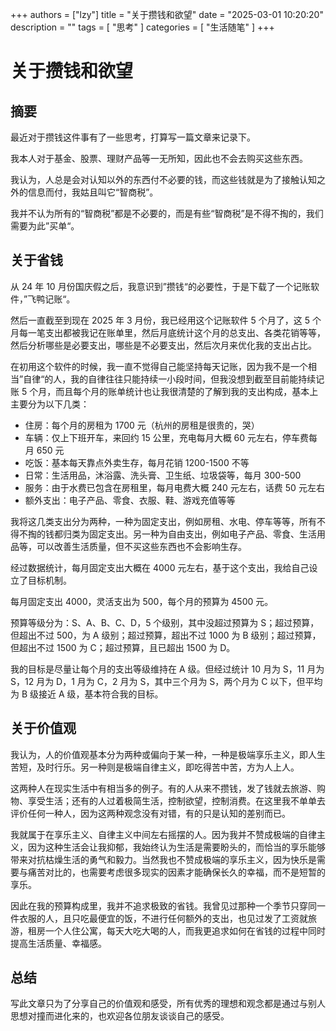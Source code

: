 
+++
authors = ["lzy"]
title = "关于攒钱和欲望"
date = "2025-03-01 10:20:20"
description = ""
tags = [
"思考"
]
categories = [
"生活随笔"
]
+++

# 关于攒钱和欲望

## 摘要

最近对于攒钱这件事有了一些思考，打算写一篇文章来记录下。

我本人对于基金、股票、理财产品等一无所知，因此也不会去购买这些东西。

我认为，人总是会对认知以外的东西付不必要的钱，而这些钱就是为了接触认知之外的信息而付，我姑且叫它“智商税”。

我并不认为所有的“智商税”都是不必要的，而是有些“智商税”是不得不掏的，我们需要为此”买单“。

## 关于省钱

从 24 年 10 月份国庆假之后，我意识到”攒钱“的必要性，于是下载了一个记账软件，”飞鸭记账“。

然后一直截至到现在 2025 年 3 月份，我已经用这个记账软件 5 个月了，这 5 个月每一笔支出都被我记在账单里，然后月底统计这个月的总支出、各类花销等等，然后分析哪些是必要支出，哪些是不必要支出，然后次月来优化我的支出占比。

在初用这个软件的时候，我一直不觉得自己能坚持每天记账，因为我不是一个相当”自律“的人，我的自律往往只能持续一小段时间，但我没想到截至目前能持续记账 5 个月，而且每个月的账单统计也让我很清楚的了解到我的支出构成，基本上主要分为以下几类：

- 住房：每个月的房租为 1700 元（杭州的房租是很贵的，哭）
- 车辆：仅上下班开车，来回约 15 公里，充电每月大概 60 元左右，停车费每月 650 元
- 吃饭：基本每天靠点外卖生存，每月花销 1200-1500 不等
- 日常：生活用品，沐浴露、洗头膏、卫生纸、垃圾袋等，每月 300-500
- 服务：由于水费已包含在房租里，每月电费大概 240 元左右，话费 50 元左右
- 额外支出：电子产品、零食、衣服、鞋、游戏充值等等

我将这几类支出分为两种，一种为固定支出，例如房租、水电、停车等等，所有不得不掏的钱都归类为固定支出。另一种为自由支出，例如电子产品、零食、生活用品等，可以改善生活质量，但不买这些东西也不会影响生存。

经过数据统计，每月固定支出大概在 4000 元左右，基于这个支出，我给自己设立了目标机制。

每月固定支出 4000，灵活支出为 500，每个月的预算为 4500 元。

预算等级分为：S、A、B、C、D，5 个级别，其中没超过预算为 S；超过预算，但超出不过 500，为 A 级别；超过预算，超出不过 1000 为 B 级别；超过预算，但超出不过 1500 为 C；超过预算，且已超出 1500 为 D。

我的目标是尽量让每个月的支出等级维持在 A 级。但经过统计 10 月为 S，11 月为 S，12 月为 D，1 月为 C，2 月为 S，其中三个月为 S，两个月为 C 以下，但平均为 B 级接近 A 级，基本符合我的目标。

## 关于价值观

我认为，人的价值观基本分为两种或偏向于某一种，一种是极端享乐主义，即人生苦短，及时行乐。另一种则是极端自律主义，即吃得苦中苦，方为人上人。

这两种人在现实生活中有相当多的例子。有的人从来不攒钱，发了钱就去旅游、购物、享受生活；还有的人过着极简生活，控制欲望，控制消费。在这里我不单单去评价任何一种人，因为这两种观念没有对错，有的只是认知的差别而已。

我就属于在享乐主义、自律主义中间左右摇摆的人。因为我并不赞成极端的自律主义，因为这种生活会让我抑郁，我始终认为生活是需要盼头的，而恰当的享乐能够带来对抗枯燥生活的勇气和毅力。当然我也不赞成极端的享乐主义，因为快乐是需要与痛苦对比的，也需要考虑很多现实的因素才能确保长久的幸福，而不是短暂的享乐。

因此在我的预算构成里，我并不追求极致的省钱。我曾见过那种一个季节只穿同一件衣服的人，且只吃最便宜的饭，不进行任何额外的支出，也见过发了工资就旅游，租房一个人住公寓，每天大吃大喝的人，而我更追求如何在省钱的过程中同时提高生活质量、幸福感。

## 总结

写此文章只为了分享自己的价值观和感受，所有优秀的理想和观念都是通过与别人思想对撞而进化来的，也欢迎各位朋友谈谈自己的感受。

